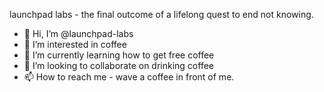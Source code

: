 launchpad labs - the final outcome of a lifelong quest to end not knowing.

- 👋 Hi, I’m @launchpad-labs
- 👀 I’m interested in coffee
- 🌱 I’m currently learning how to get free coffee
- 💞️ I’m looking to collaborate on drinking coffee
- 📫 How to reach me - wave a coffee in front of me.





<!---
launchpad-labs/launchpad-labs is a ✨ special ✨ repository because its `README.md` (this file) appears on your GitHub profile.
You can click the Preview link to take a look at your changes.
--->
